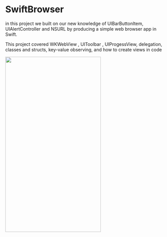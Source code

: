 # SwiftBrowser

in this project we built on our new knowledge of UIBarButtonItem, UIAlertController and NSURL by producing a simple web browser app in Swift.

This project covered WKWebView , UIToolbar , UIProgessView, delegation, classes and structs, key-value observing, and how to create views in code

<img src="https://user-images.githubusercontent.com/87249316/224820253-907ec395-3658-40a1-ad38-8c741ac86ef8.png" width="300" height="550">
